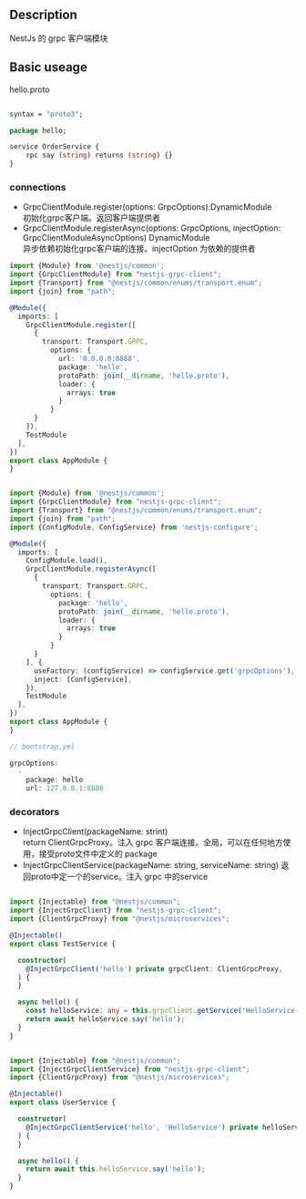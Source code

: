 ## Description

NestJs 的 grpc 客户端模块

## Basic useage

hello.proto

```proto

syntax = "proto3";

package hello;

service OrderService {
    rpc say (string) returns (string) {}
}


```

### connections

- GrpcClientModule.register(options: GrpcOptions):DynamicModule   
  初始化grpc客户端。返回客户端提供者
- GrpcClientModule.registerAsync(options: GrpcOptions, injectOption: GrpcClientModuleAsyncOptions) DynamicModule    
  异步依赖初始化grpc客户端的连接。injectOption 为依赖的提供者

```typescript
import {Module} from '@nestjs/common';
import {GrpcClientModule} from "nestjs-grpc-client";
import {Transport} from "@nestjs/common/enums/transport.enum";
import {join} from "path";

@Module({
  imports: [
    GrpcClientModule.register([
      {
        transport: Transport.GRPC,
          options: {
            url: '0.0.0.0:8888',
            package: 'hello',
            protoPath: join(__dirname, 'hello.proto'),
            loader: {
              arrays: true
            }
          }
      }
    ]),
    TestModule
  ],
})
export class AppModule {
}
```

```typescript

import {Module} from '@nestjs/common';
import {GrpcClientModule} from "nestjs-grpc-client";
import {Transport} from "@nestjs/common/enums/transport.enum";
import {join} from "path";
import {ConfigModule, ConfigService} from 'nestjs-configure';

@Module({
  imports: [
    ConfigModule.load(),
    GrpcClientModule.registerAsync([
      {
        transport: Transport.GRPC,
          options: {
            package: 'hello',
            protoPath: join(__dirname, 'hello.proto'),
            loader: {
              arrays: true
            }
          }
      }
    ], {
      useFactory: (configService) => configService.get('grpcOptions'),
      inject: [ConfigService],
    }),
    TestModule
  ],
})
export class AppModule {
}

// bootstrap.yml

grpcOptions:
  -
    package: hello
    url: 127.0.0.1:8888

```

### decorators

- InjectGrpcClient(packageName: strint)  
  return ClientGrpcProxy。注入 grpc 客户端连接。全局，可以在任何地方使用，接受proto文件中定义的 package
- InjectGrpcClientService(packageName: string, serviceName: string)
  返回proto中定一个的service。注入 grpc 中的service

```typescript

import {Injectable} from "@nestjs/common";
import {InjectGrpcClient} from "nestjs-grpc-client";
import {ClientGrpcProxy} from "@nestjs/microservices";

@Injectable()
export class TestService {

  constructor(
    @InjectGrpcClient('hello') private grpcClient: ClientGrpcProxy,
  ) {
  }

  async hello() {
    const helloService: any = this.grpcClient.getService('HelloService');
    return await helloService.say('hello');
  }
}


```

```typescript

import {Injectable} from "@nestjs/common";
import {InjectGrpcClientService} from "nestjs-grpc-client";
import {ClientGrpcProxy} from "@nestjs/microservices";

@Injectable()
export class UserService {

  constructor(
    @InjectGrpcClientService('hello', 'HelloService') private helloService,
  ) {
  }

  async hello() {
    return await this.helloService.say('hello');
  }
}


```
